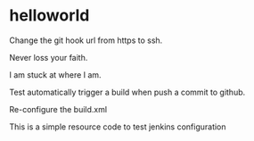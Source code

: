 helloworld
==========

Change the git hook url from https to ssh.

Never loss your faith.

I am stuck at where I am. 

Test automatically trigger a build when push a commit to github.

Re-configure the build.xml 

This is a simple resource code to test jenkins configuration
